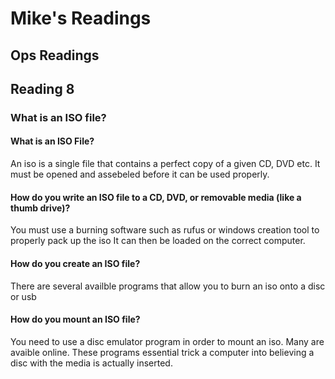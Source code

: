 # Mike's Readings

## Ops Readings

## Reading 8

### What is an ISO file?


#### What is an ISO File?
An iso is a single file that contains a perfect copy of a given CD, DVD etc.
It must be opened and assebeled before it can be used properly.


#### How do you write an ISO file to a CD, DVD, or removable media (like a thumb drive)?
You must use a burning software such as rufus or windows creation tool to properly pack up the iso
It can then be loaded on the correct computer.

#### How do you create an ISO file?
There are several availble programs that allow you to burn an iso onto a disc or usb

#### How do you mount an ISO file?
You need to use a disc emulator program in order to mount an iso. Many are avaible online.
These programs essential trick a computer into believing a disc with the media is actually inserted.




